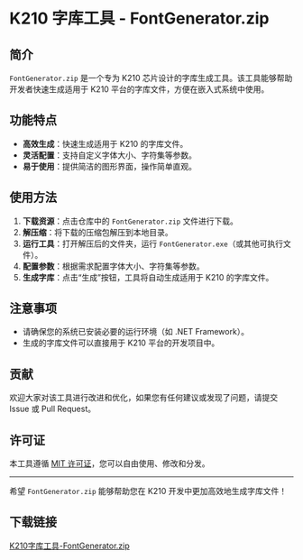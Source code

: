 # K210 字库工具 - FontGenerator.zip

## 简介

`FontGenerator.zip` 是一个专为 K210 芯片设计的字库生成工具。该工具能够帮助开发者快速生成适用于 K210 平台的字库文件，方便在嵌入式系统中使用。

## 功能特点

- **高效生成**：快速生成适用于 K210 的字库文件。
- **灵活配置**：支持自定义字体大小、字符集等参数。
- **易于使用**：提供简洁的图形界面，操作简单直观。

## 使用方法

1. **下载资源**：点击仓库中的 `FontGenerator.zip` 文件进行下载。
2. **解压缩**：将下载的压缩包解压到本地目录。
3. **运行工具**：打开解压后的文件夹，运行 `FontGenerator.exe`（或其他可执行文件）。
4. **配置参数**：根据需求配置字体大小、字符集等参数。
5. **生成字库**：点击“生成”按钮，工具将自动生成适用于 K210 的字库文件。

## 注意事项

- 请确保您的系统已安装必要的运行环境（如 .NET Framework）。
- 生成的字库文件可以直接用于 K210 平台的开发项目中。

## 贡献

欢迎大家对该工具进行改进和优化，如果您有任何建议或发现了问题，请提交 Issue 或 Pull Request。

## 许可证

本工具遵循 [MIT 许可证](LICENSE)，您可以自由使用、修改和分发。

---

希望 `FontGenerator.zip` 能够帮助您在 K210 开发中更加高效地生成字库文件！

## 下载链接

[K210字库工具-FontGenerator.zip](https://pan.quark.cn/s/f907b0de591e)